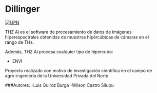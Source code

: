 # Dillinger

[![UPN](https://www.upn.edu.pe/sites/default/files/logo_0.png)](https://www.upn.edu.pe/)

THZ Ai es el software de procesamiento de datos de imágenes hiperespectrales obtenidas de muestras hipércúbicas de cámaras en el rángo de THz.


Además, THZ Ai procesa cualquier tipo de hipercubo:

  - ENVI

Proyecto realizado con motivo de investigación científica en el campo de agro-ingeniería de la Universidad Privada del Norte

###Autores:
  -Luis Quiroz Burga
  -Wilson Castro Silupu